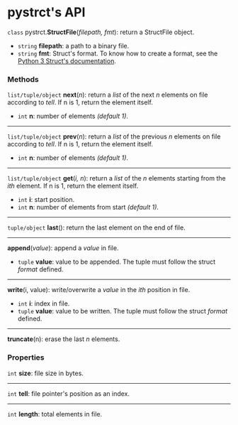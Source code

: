 # pystrct's API

`class` pystrct.**StructFile**(*filepath, fmt*): return a StructFile object.

- `string` **filepath**: a path to a binary file.
- `string` **fmt**: Struct's format. To know how to create a format, see the
[Python 3 Struct's documentation](https://docs.python.org/3/library/struct.html#format-characters).

### Methods
`list/tuple/object` **next**(*n*): return a *list* of the next *n* elements on file according to *tell*.
If n is 1, return the element itself.

- `int` **n**: number of elements *(default 1)*.

---
`list/tuple/object` **prev**(*n*): return a *list* of the previous *n* elements on file according to *tell*.
If n is 1, return the element itself.

- `int` **n**: number of elements *(default 1)*.

---
`list/tuple/object` **get**(*i, n*): return a *list* of the *n* elements starting from the *ith* element.
If n is 1, return the element itself.

- `int` **i**: start position.
- `int` **n**: number of elements from start *(default 1)*.

---
`tuple/object` **last**(): return the last element on the end of file.

---
**append**(*value*): append a *value* in file.

- `tuple` **value**: value to be appended. The tuple must follow the struct *format* defined.

---
**write**(i, value): write/overwrite a *value* in the *ith* position in file.

- `int` **i**: index in file.
- `tuple` **value**: value to be written. The tuple must follow the struct *format* defined.

---
**truncate**(n): erase the last *n* elements.

### Properties
`int` **size**: file size in bytes.

---
`int` **tell**: file pointer's position as an index.

---
`int` **length**: total elements in file.
